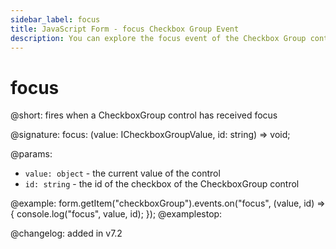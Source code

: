 ```yaml
---
sidebar_label: focus
title: JavaScript Form - focus Checkbox Group Event 
description: You can explore the focus event of the Checkbox Group control of Form in the documentation of the DHTMLX JavaScript UI library. Browse developer guides and API reference, try out code examples and live demos, and download a free 30-day evaluation version of DHTMLX Suite 7.
---
```


# focus

@short: fires when a CheckboxGroup control has received focus

@signature: focus: (value: ICheckboxGroupValue, id: string) => void;

@params:
- `value: object` - the current value of the control
- `id: string` - the id of the checkbox of the CheckboxGroup control

@example:
form.getItem("checkboxGroup").events.on("focus", (value, id) => {
    console.log("focus", value, id);
});
@examplestop:

@changelog: added in v7.2
